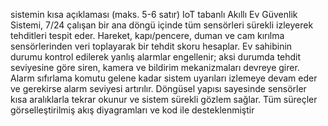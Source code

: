 

sistemin kısa açıklaması (maks. 5-6 satır)
IoT tabanlı Akıllı Ev Güvenlik Sistemi, 7/24 çalışan bir ana döngü içinde tüm sensörleri sürekli izleyerek tehditleri tespit eder. Hareket, kapı/pencere, duman ve cam kırılma sensörlerinden veri toplayarak bir tehdit skoru hesaplar. Ev sahibinin durumu kontrol edilerek yanlış alarmlar engellenir; aksi durumda tehdit seviyesine göre siren, kamera ve bildirim mekanizmaları devreye girer. Alarm sıfırlama komutu gelene kadar sistem uyarıları izlemeye devam eder ve gerekirse alarm seviyesi artırılır. Döngüsel yapısı sayesinde sensörler kısa aralıklarla tekrar okunur ve sistem sürekli gözlem sağlar. Tüm süreçler görselleştirilmiş akış diyagramları ve kod ile desteklenmiştir
